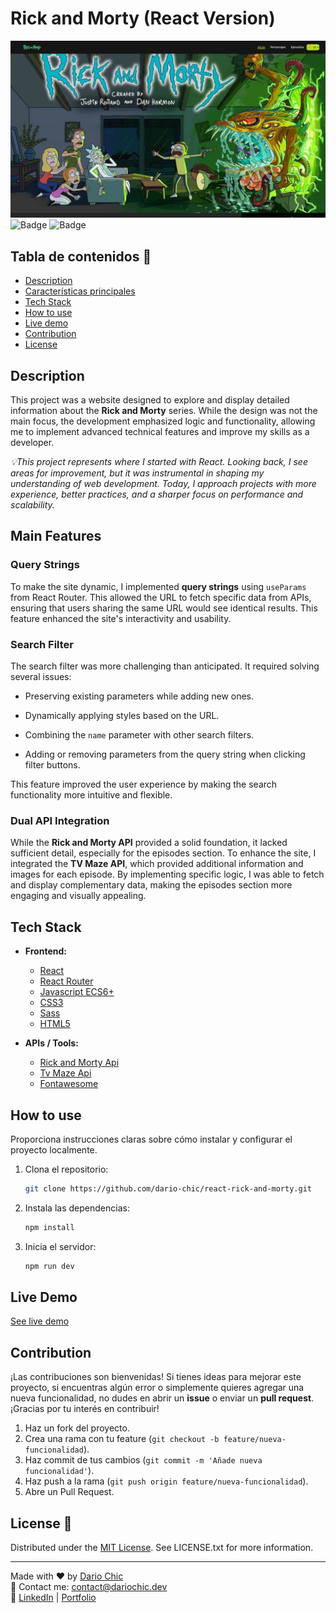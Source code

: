 
# Rick and Morty (React Version)


![Portada](https://raw.githubusercontent.com/dario-chic/react-rick-and-morty/refs/heads/main/banner.webp)
![Badge](https://img.shields.io/badge/Estado-Finalizado-brightgreen)
![Badge](https://img.shields.io/badge/Licencia-MIT-blue)
## Tabla de contenidos 📑

- [Description](#description)
- [Características principales](#main-features)
- [Tech Stack](#tech-stack)
- [How to use](#how-to-use)
- [Live demo](#live-demo)
- [Contribution](#contribution)
- [License](#license)

## Description

This project was a website designed to explore and display detailed information about the **Rick and Morty** series. While the design was not the main focus, the development emphasized logic and functionality, allowing me to implement advanced technical features and improve my skills as a developer.

_💡This project represents where I started with React. Looking back, I see areas for improvement, but it was instrumental in shaping my understanding of web development. Today, I approach projects with more experience, better practices, and a sharper focus on performance and scalability._

## Main Features

### Query Strings

To make the site dynamic, I implemented  **query strings**  using  `useParams`  from React Router. This allowed the URL to fetch specific data from APIs, ensuring that users sharing the same URL would see identical results. This feature enhanced the site's interactivity and usability.

### Search Filter

The search filter was more challenging than anticipated. It required solving several issues:
-   Preserving existing parameters while adding new ones.
    
-   Dynamically applying styles based on the URL.
    
-   Combining the  `name`  parameter with other search filters.
    
-   Adding or removing parameters from the query string when clicking filter buttons.
    

This feature improved the user experience by making the search functionality more intuitive and flexible.

### Dual API Integration

While the  **Rick and Morty API**  provided a solid foundation, it lacked sufficient detail, especially for the episodes section. To enhance the site, I integrated the  **TV Maze API**, which provided additional information and images for each episode. By implementing specific logic, I was able to fetch and display complementary data, making the episodes section more engaging and visually appealing.


## Tech Stack

- **Frontend:** 
	- [React](https://reactjs.org/)
	- [React Router](https://reactrouter.com/)
	- [Javascript ECS6+](https://developer.mozilla.org/en-US/docs/Web/JavaScript)
	- [CSS3](https://developer.mozilla.org/en-US/docs/Web/CSS)
	- [Sass](https://sass-lang.com/)
	- [HTML5](https://developer.mozilla.org/en-US/docs/Web/HTML)
	
- **APIs / Tools:**
	- [Rick and Morty Api](https://rickandmortyapi.com/)
	- [Tv Maze Api](https://www.tvmaze.com/api)
	- [Fontawesome](https://fontawesome.com/)

## How to use

Proporciona instrucciones claras sobre cómo instalar y configurar el proyecto localmente.

1. Clona el repositorio:
   ```bash
   git clone https://github.com/dario-chic/react-rick-and-morty.git
   ```
2. Instala las dependencias:
   ```bash
   npm install
   ```
3. Inicia el servidor:
   ```bash
   npm run dev
   ```

## Live Demo

[See live demo](https://react-rick-and-morty-psi.vercel.app/)

## Contribution

¡Las contribuciones son bienvenidas! Si tienes ideas para mejorar este proyecto, si encuentras algún error o simplemente quieres agregar una nueva funcionalidad, no dudes en abrir un **issue** o enviar un **pull request**. ¡Gracias por tu interés en contribuir!
1. Haz un fork del proyecto.
2. Crea una rama con tu feature (`git checkout -b feature/nueva-funcionalidad`).
3. Haz commit de tus cambios (`git commit -m 'Añade nueva funcionalidad'`).
4. Haz push a la rama (`git push origin feature/nueva-funcionalidad`).
5. Abre un Pull Request.

## License 📜
Distributed under the [MIT License](https://opensource.org/licenses/MIT). See LICENSE.txt for more information.

---

Made with ❤️ by [Dario Chic](https://github.com/dario-chic)  
📧 Contact me: [contact@dariochic.dev](mailto:contact@dariochic.dev)  
🔗 [LinkedIn](https://www.linkedin.com/in/dariochic/) | [Portfolio](https://dariochic.dev)
